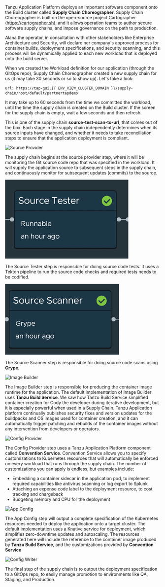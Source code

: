 Tanzu Application Platform deploys an important software component onto the Build cluster called **Supply Chain Choreographer**. Supply Chain Choreographer is built on the open-source project Cartographer (https://cartographer.sh), and it allows operation teams to author secure software supply chains, and impose governance on the path to production.

Alana the operator, in consultation with other stakeholders like Enterprise Architecture and Security, will declare her company's approved process for container builds, deployment specifications, and security scanning, and this process will be dynamically applied to each new workload that is deployed onto the build server.

When we created the Workload definition for our application (through the GitOps repo), Supply Chain Choreographer created a new supply chain for us (it may take 30 seconds or so to show up). Let's take a look:

```dashboard:open-url
url: https://tap-gui.{{ ENV_VIEW_CLUSTER_DOMAIN }}/supply-chain/host/default/partnertapdemo
```

It may take up to 60 seconds from the time we committed the workload, until the time the supply chain is created on the Build cluster. If the screen for the supply chain is empty, wait a few seconds and then refresh.

This is one of the supply chain **source-test-scan-to-url**, that comes out of the box. Each stage in the supply chain independently determines when its source inputs have changed, and whether it needs to take reconciliation steps to ensure that the application deployment is compliant.

![Source Provider](images/scc-source-provider.png)

The supply chain begins at the source provider step, where it will be monitoring the Git source code repo that was specified in the workload. It will supply the application source to subsequent steps in the supply chain, and continuously monitor for subsequent updates (commits) to the source.

![Source Tester](images/scc-source-tester.png)

The Source Tester step is responsible for doing source code tests. It uses a Tekton pipeline to run the source code checks and required tests needs to be codified. 

![Source Scanner](images/scc-source-scanner.png)

The Source Scanner step is responsible for doing source code scans using **Grype**.

![Image Builder](images/scc-image-builder.png)

The Image Builder step is responsible for producing the container image runtime for the application. The default implementation of Image Builder uses **Tanzu Build Service**. We saw how Tanzu Build Service simplified container creation for Cody the developer during iterative development, but it is especially powerful when used in a Supply Chain. Tanzu Application platform continually publishes security fixes and version updates for the buildpacks and OS images used for container creation, and it can automatically trigger patching and rebuilds of the container images without any intervention from developers or operators.

![Config Provider](images/scc-config-provider.png)

The Config Provider step uses a Tanzu Application Platform component called **Convention Service**. Convention Service allows you to specify customizations to Kubernetes resources that will automatically be enforced on every workload that runs through the supply chain. The number of customizations you can apply is endless, but examples include:
* Embedding a container sidecar in the application pod, to implement required capabilities like antivirus scanning or log export to Splunk
* Attaching an expense code label to the deployment resource, to cost tracking and chargeback
* Budgeting memory and CPU for the deployment

![App Config](images/scc-app-config.png)

The App Config step will output a complete specification of the Kubernetes resources needed to deploy the application onto a target cluster. The default implementation uses a Knative service for deployment, which simplifies zero-downtime updates and autoscaling. The resources generated here will include the reference to the container image produced by **Tanzu Build Service**, and the customizations provided by **Convention Service**

![Config Writer](images/scc-config-writer.png)

The final step of the supply chain is to output the deployment specification to a GitOps repo, to easily manage promotion to environments like QA, Staging, and Production.
